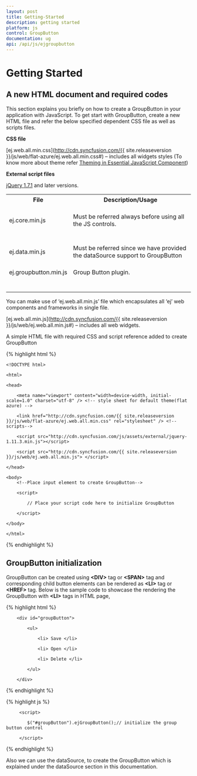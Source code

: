 ```yaml
---
layout: post
title: Getting-Started
description: getting started
platform: js
control: GroupButton
documentation: ug
api: /api/js/ejgroupbutton
---
```



# Getting Started

## A new HTML document and required codes

This section explains you briefly on how to create a GroupButton in your application with JavaScript. To get start with GroupButton, create a new HTML file and refer the below specified dependent CSS file as well as scripts files.

**CSS file**

[ej.web.all.min.css](http://cdn.syncfusion.com/{{ site.releaseversion }}/js/web/flat-azure/ej.web.all.min.css#) – includes all widgets styles (To know more about theme refer [Theming in Essential JavaScript Component](https://help.syncfusion.com/js/theming-in-essential-javascript-components#))

**External script files**

[jQuery 1.7.1](http://jquery.com/#) and later versions.

<table>
<tr>
<th>
File<br/><br/></th><th>
Description/Usage<br/><br/></th></tr>
<tr>
<td>
ej.core.min.js<br/><br/><br/></td><td>
Must be referred always before using all the JS controls.<br/><br/><br/></td></tr>
<tr>
<td>
ej.data.min.js<br/><br/></td><td>
Must be referred since we have provided the dataSource support to GroupButton<br/><br/></td></tr>
<tr>
<td>
ej.groupbutton.min.js<br/><br/><br/></td><td>
Group Button plugin.<br/><br/><br/></td></tr>
</table>
You can make use of ‘ej.web.all.min.js’ file which encapsulates all ‘ej’ web components and frameworks in single file.

[ej.web.all.min.js](http://cdn.syncfusion.com/{{ site.releaseversion }}/js/web/ej.web.all.min.js#) – includes all web widgets.

A simple HTML file with required CSS and script reference added to create GroupButton

{% highlight html %}

    <!DOCTYPE html>

    <html>

    <head>

        <meta name="viewport" content="width=device-width, initial-scale=1.0" charset="utf-8" /> <!-- style sheet for default theme(flat azure) -->

        <link href="http://cdn.syncfusion.com/{{ site.releaseversion }}/js/web/flat-azure/ej.web.all.min.css" rel="stylesheet" /> <!--scripts-->

        <script src="http://cdn.syncfusion.com/js/assets/external/jquery-1.11.3.min.js"></script>

        <script src="http://cdn.syncfusion.com/{{ site.releaseversion }}/js/web/ej.web.all.min.js"> </script>

    </head>

    <body>
        <!--Place input element to create GroupButton-->

        <script>

            // Place your script code here to initialize GroupButton

        </script>

    </body>

    </html>


{% endhighlight %}



## GroupButton initialization

GroupButton can be created using **&lt;DIV&gt;** tag or **&lt;SPAN&gt;** tag and corresponding child button elements can be rendered as **&lt;LI&gt;** tag or **&lt;HREF&gt;** tag. Below is the sample code to showcase the rendering the GroupButton with **&lt;LI&gt;** tags in HTML page,

{% highlight html %}

        <div id="groupButton">

            <ul>

                <li> Save </li>

                <li> Open </li>

                <li> Delete </li>

            </ul>

        </div>

{% endhighlight %}

{% highlight js %}

         <script>

            $("#groupButton").ejGroupButton();// initialize the group button control

         </script>

{% endhighlight %}

Also we can use the dataSource, to create the GroupButton which is explained under the dataSource section in this documentation.

